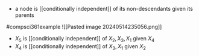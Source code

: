 - a node is [[conditionally independent]] of its non-descendants given its parents

#compsci361example 
![[Pasted image 20240514235056.png]]
- $X_5$ is [[conditionally independent]] of $X_2,X_3,X_1$ given $X_4$
- $X_4$ is [[conditionally independent]] of $X_3,X_1$ given $X_2$